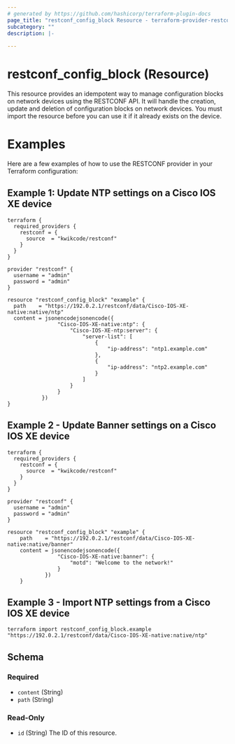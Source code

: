 ```yaml
---
# generated by https://github.com/hashicorp/terraform-plugin-docs
page_title: "restconf_config_block Resource - terraform-provider-restconf"
subcategory: ""
description: |-
  
---
```


# restconf_config_block (Resource)
This resource provides an idempotent way to manage configuration blocks on network devices using the RESTCONF API.
It will handle the creation, update and deletion of configuration blocks on network devices.
You must import the resource before you can use it if it already exists on the device.

# Examples

Here are a few examples of how to use the RESTCONF provider in your Terraform configuration:

## Example 1: Update NTP settings on a Cisco IOS XE device

```hcl
terraform {
  required_providers {
    restconf = {
      source  = "kwikcode/restconf"
    }
  }
}

provider "restconf" {
  username = "admin"
  password = "admin"
}

resource "restconf_config_block" "example" {
  path    = "https://192.0.2.1/restconf/data/Cisco-IOS-XE-native:native/ntp"
  content = jsonencodejsonencode({
                "Cisco-IOS-XE-native:ntp": {
                    "Cisco-IOS-XE-ntp:server": {
                        "server-list": [
                            {
                                "ip-address": "ntp1.example.com"
                            },
                            {
                                "ip-address": "ntp2.example.com"
                            }
                        ]
                    }
                }
           })
}
```

## Example 2 - Update Banner settings on a Cisco IOS XE device

```hcl
terraform {
  required_providers {
    restconf = {
      source  = "kwikcode/restconf"
    }
  }
}

provider "restconf" {
  username = "admin"
  password = "admin"
}

resource "restconf_config_block" "example" {
    path    = "https://192.0.2.1/restconf/data/Cisco-IOS-XE-native:native/banner"
    content = jsonencodejsonencode({
                "Cisco-IOS-XE-native:banner": {
                    "motd": "Welcome to the network!"
                }
            })
    }
```

## Example 3 - Import NTP settings from a Cisco IOS XE device
```
terraform import restconf_config_block.example "https://192.0.2.1/restconf/data/Cisco-IOS-XE-native:native/ntp"
```

<!-- schema generated by tfplugindocs -->
## Schema

### Required

- `content` (String)
- `path` (String)

### Read-Only

- `id` (String) The ID of this resource.



